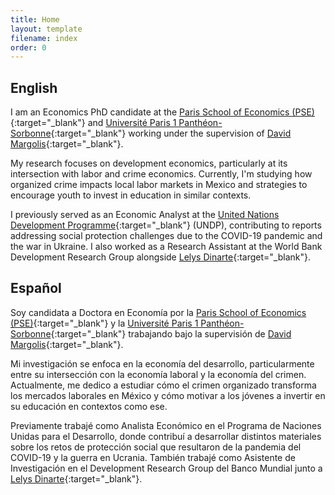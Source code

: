 ```yaml
---
title: Home
layout: template
filename: index
order: 0
---  
```


## English
I am an Economics PhD candidate at the [Paris School of Economics (PSE)](https://www.parisschoolofeconomics.eu/en/){:target="_blank"} and [Université Paris 1 Panthéon-Sorbonne](https://www.pantheonsorbonne.fr/page-perso/mmontoya){:target="_blank"} working under the supervision of [David Margolis](https://www.parisschoolofeconomics.eu/en/margolis-david/){:target="_blank"}.  

My research focuses on development economics, particularly at its intersection with labor and crime economics. Currently, I'm studying how organized crime impacts local labor markets in Mexico and strategies to encourage youth to invest in education in similar contexts.

I previously served as an Economic Analyst at the [United Nations Development Programme](https://www.undp.org/){:target="_blank"} (UNDP), contributing to reports addressing social protection challenges due to the COVID-19 pandemic and the war in Ukraine. I also worked as a Research Assistant at the World Bank Development Research Group alongside [Lelys Dinarte](https://www.worldbank.org/en/about/people/l/lelys-dinarte){:target="_blank"}.
## Español
Soy candidata a Doctora en Economía por la [Paris School of Economics (PSE)](https://www.parisschoolofeconomics.eu/en/){:target="_blank"} y la [Université Paris 1 Panthéon-Sorbonne](https://www.pantheonsorbonne.fr/page-perso/mmontoya){:target="_blank"} trabajando bajo la supervisión de [David Margolis](https://www.parisschoolofeconomics.eu/en/margolis-david/){:target="_blank"}.  

Mi investigación se enfoca en la economía del desarrollo, particularmente entre su intersección con la economía laboral y la economía del crimen. Actualmente, me dedico a estudiar cómo el crimen organizado transforma los mercados laborales en México y cómo motivar a los jóvenes a invertir en su educación en contextos como ese. 

Previamente trabajé como Analista Económico en el Programa de Naciones Unidas para el Desarrollo, donde contribuí a desarrollar distintos materiales sobre los retos de protección social que resultaron de la pandemia del COVID-19 y la guerra en Ucrania. También trabajé como Asistente de Investigación en el Development Research Group del Banco Mundial junto a [Lelys Dinarte](https://www.worldbank.org/en/about/people/l/lelys-dinarte){:target="_blank"}. 



